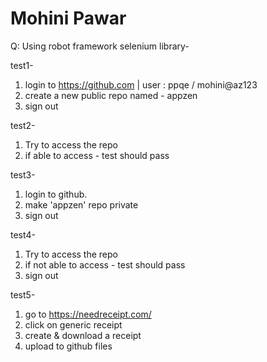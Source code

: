 # Mohini Pawar


Q: Using robot framework selenium library-

test1-
1. login to https://github.com | user : ppqe / mohini@az123
2. create a new public repo named - appzen
3. sign out

test2-
1. Try to access the repo
2. if able to access - test should pass

test3-
1. login to github.
2. make 'appzen' repo private
3. sign out

test4-
1. Try to access the repo
2. if not able to access - test should pass
3. sign out

test5-
1. go to https://needreceipt.com/
2. click on generic receipt
3. create & download a receipt
4. upload to github files
